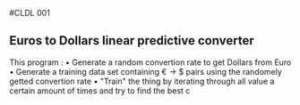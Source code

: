 #CLDL 001
## Euros to Dollars linear predictive converter

This program :
• Generate a random convertion rate to get Dollars from Euro
• Generate a training data set containing € -> $ pairs using the randomely getted convertion rate
• "Train" the thing by iterating through all value a certain amount of times and try to find the best c


